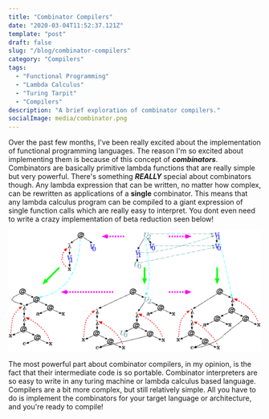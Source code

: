 ```yaml
---
title: "Combinator Compilers"
date: "2020-03-04T11:52:37.121Z"
template: "post"
draft: false
slug: "/blog/combinator-compilers"
category: "Compilers"
tags:
  - "Functional Programming"
  - "Lambda Calculus"
  - "Turing Tarpit"
  - "Compilers"
description: "A brief exploration of combinator compilers."
socialImage: media/combinator.png
---
```


Over the past few months, I've been really excited about the implementation of functional programming languages. The reason I'm so excited about implementing them is because of this concept of **_combinators_**. Combinators are basically primitive lambda functions that are really simple but very powerful. There's something **_REALLY_** special about combinators though. Any lambda expression that can be written, no matter how complex, can be rewritten as applications of a **single** combinator. This means that any lambda calculus program can be compiled to a giant expression of single function calls which are really easy to interpret. You dont even need to write a crazy implementation of beta reduction seen below!

![Beta Reduction](./media/beta_reduction.png)

The most powerful part about combinator compilers, in my opinion, is the fact that their intermediate code is so portable. Combinator interpreters are so easy to write in any turing machine or lambda calculus based language. Compilers are a bit more complex, but still relatively simple. All you have to do is implement the combinators for your target language or architecture, and you're ready to compile!